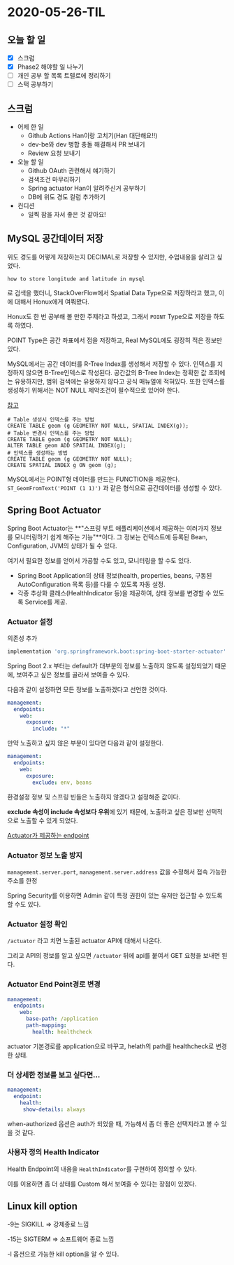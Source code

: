 # 2020-05-26-TIL

## 오늘 할 일

- [x] 스크럼
- [x] Phase2 해야할 일 나누기
- [ ] 개인 공부 할 목록 트렐로에 정리하기
- [ ] 스택 공부하기

## 스크럼

- 어제 한 일
    - Github Actions Han이랑 고치기(Han 대단해요!!)
    - dev-be와 dev 병합 충돌 해결해서 PR 보내기
    - Review 요청 보내기
- 오늘 할 일
    - Github OAuth 관련해서 얘기하기
    - 검색조건 마무리하기
    - Spring actuator Han이 알려주신거 공부하기
    - DB에 위도 경도 컬럼 추가하기
- 컨디션
    - 일찍 잠을 자서 좋은 것 같아요!

## MySQL 공간데이터 저장

위도 경도를 어떻게 저장하는지 DECIMAL로 저장할 수 있지만, 수업내용을 살리고 싶었다.

`how to store longitude and latitude in mysql`

로 검색을 했더니, StackOverFlow에서 Spatial Data Type으로 저장하라고 했고, 이에 대해서 Honux에게 여쭤봤다.

Honux도 한 번 공부해 볼 만한 주제라고 하셨고, 그래서 `POINT` Type으로 저장을 하도록 하였다.

POINT Type은 공간 좌표에서 점을 저장하고, Real MySQL에도 굉장히 적은 정보만 있다.

MySQL에서는 공간 데이터를 R-Tree Index를 생성해서 저장할 수 있다. 인덱스를 지정하지 않으면 B-Tree인덱스로 작성된다.
공간값의 B-Tree Index는 정확한 값 조회에는 유용하지만, 범위 검색에는 유용하지 않다고 공식 매뉴얼에 적혀있다.
또한 인덱스를 생성하기 위해서는 NOT NULL 제약조건이 필수적으로 있어야 한다.

[참고](https://dev.mysql.com/doc/refman/5.7/en/creating-spatial-indexes.html)

```mysql
# Table 생성시 인덱스를 주는 방법
CREATE TABLE geom (g GEOMETRY NOT NULL, SPATIAL INDEX(g));
# Table 변경시 인덱스를 주는 방법
CREATE TABLE geom (g GEOMETRY NOT NULL);
ALTER TABLE geom ADD SPATIAL INDEX(g);
# 인덱스를 생성하는 방법
CREATE TABLE geom (g GEOMETRY NOT NULL);
CREATE SPATIAL INDEX g ON geom (g);
```

MySQL에서는 POINT형 데이터를 만드는 FUNCTION을 제공한다. `ST_GeomFromText('POINT (1 1)')` 과 같은 형식으로 공간데이터를 생성할 수 있다.

## Spring Boot Actuator

Spring Boot Actuator는 **"스프링 부트 애플리케이션에서 제공하는 여러가지 정보를 모니터링하기 쉽게 해주는 기능"**이다. 그 정보는 컨텍스트에 등록된 Bean, Configuration, JVM의 상태가 될 수 있다.

여기서 필요한 정보를 얻어서 가공할 수도 있고, 모니터링을 할 수도 있다.

- Spring Boot Application의 상태 정보(health, properties, beans, 구동된 AutoConfiguration 목록 등)를 다룰 수 있도록 자동 설정.
- 각종 추상화 클래스(HealthIndicator 등)을 제공하여, 상태 정보를 변경할 수 있도록 Service를 제공.

### Actuator 설정

의존성 추가

```groovy
implementation 'org.springframework.boot:spring-boot-starter-actuator'
```

Spring Boot 2.x 부터는 default가 대부분의 정보를 노출하지 않도록 설정되었기 때문에, 보여주고 싶은 정보를 골라서 보여줄 수 있다.

다음과 같이 설정하면 모든 정보를 노출하겠다고 선언한 것이다.

```yaml
management:
  endpoints:
    web:
      exposure:
        include: "*"
```

만약 노출하고 싶지 않은 부분이 있다면 다음과 같이 설정한다.

```yaml
management:
  endpoints:
    web:
      exposure:
        exclude: env, beans
```

환경설정 정보 및 스프링 빈들은 노출하지 않겠다고 설정해준 값이다.

**exclude 속성이 include 속성보다 우위**에 있기 때문에, 노출하고 싶은 정보만 선택적으로 노출할 수 있게 되었다.

[Actuator가 제공하는 endpoint](https://docs.spring.io/spring-boot/docs/2.3.0.RELEASE/reference/htmlsingle/#production-ready-endpoints)

### Actuator 정보 노출 방지

`management.server.port`, `management.server.address` 값을 수정해서 접속 가능한 주소를 한정

Spring Security를 이용하면 Admin 같이 특정 권한이 있는 유저만 접근할 수 있도록 할 수도 있다.

### Actuator 설정 확인

`/actuator` 라고 치면 노출된 actuator API에 대해서 나온다.

그리고 API의 정보를 알고 싶으면 `/actuator` 뒤에 api를 붙여서 GET 요청을 보내면 된다.

### Actuator End Point경로 변경

```yaml
management:
  endpoints:
    web:
      base-path: /application
      path-mapping:
        health: healthcheck
```

actuator 기본경로를 application으로 바꾸고, helath의 path를 healthcheck로 변경한 상태.

### 더 상세한 정보를 보고 싶다면...

```yaml
management:
  endpoint:
    health:
     show-details: always
```

when-authorized 옵션은 auth가 되었을 때, 가능해서 좀 더 좋은 선택지라고 볼 수 있을 것 같다.

### 사용자 정의 Health Indicator

Health Endpoint의 내용을 `HealthIndicator`를 구현하여 정의할 수 있다.

이를 이용하면 좀 더 상태를 Custom 해서 보여줄 수 있다는 장점이 있겠다.

## Linux kill option

-9는 SIGKILL ⇒ 강제종료 느낌

-15는 SIGTERM ⇒ 소프트웨어 종료 느낌

-l 옵션으로 가능한 kill option을 알 수 있다.